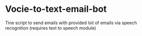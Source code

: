 # Vocie-to-text-email-bot
Tine script to send emails with provided lsit of emails via speech recognition (requires text to speech module)
